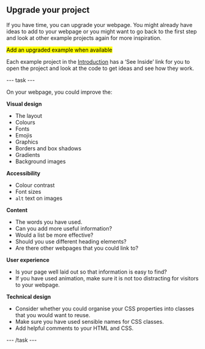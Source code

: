 ## Upgrade your project

If you have time, you can upgrade your webpage. You might already have ideas to add to your webpage or you might want to go back to the first step and look at other example projects again for more inspiration.

<mark>Add an upgraded example when available</mark>

Each example project in the [Introduction](.) has a ‘See Inside’ link for you to open the project and look at the code to get ideas and see how they work.

--- task ---

On your webpage, you could improve the:

**Visual design**
+ The layout
+ Colours
+ Fonts
+ Emojis
+ Graphics
+ Borders and box shadows
+ Gradients
+ Background images

**Accessibility**
+ Colour contrast 
+ Font sizes 
+ `alt` text on images

**Content** 
+ The words you have used.
+ Can you add more useful information?
+ Would a list be more effective?
+ Should you use different heading elements?
+ Are there other webpages that you could link to?

**User experience** 

+ Is your page well laid out so that information is easy to find?
+ If you have used animation, make sure it is not too distracting for visitors to your webpage.

**Technical design**

+ Consider whether you could organise your CSS properties into classes that you would want to reuse.
+ Make sure you have used sensible names for CSS classes.
+ Add helpful comments to your HTML and CSS. 

--- /task ---


